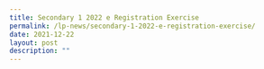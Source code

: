 ```yaml
---
title: Secondary 1 2022 e Registration Exercise
permalink: /lp-news/secondary-1-2022-e-registration-exercise/
date: 2021-12-22
layout: post
description: ""
---
```

